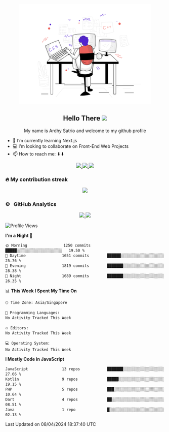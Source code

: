 <!--
this is a ✨ _special_ ✨ repository because its `README.md` (this file) appears on your GitHub profile.
Here are som ideas to get you started:
- 🔭 I’m currently working on ...
- 🌱 I’m currently learning Next.j
- 👯 I’m looking to collaborate on ...
- 🤔 I’m looking for help with ...
- 💬 Ask me about ...
- 📫 How to reach me: ..
-->
<p align="center">
    <img src="svg/bigPic.svg" width="420px"/>
</p>

<h2 align="center">Hello There <img src="https://media.giphy.com/media/hvRJCLFzcasrR4ia7z/giphy.gif" height="25px"></h2>
<p align="center">My name is Ardhy Satrio and welcome to my github profile</p>

<!-- - 🔭 I’m currently working on a ULM Faculty of Engineering's Accreditation Information System with Laravel -->
- 🌱 I’m currently learning Next.js
- 💻 I’m looking to collaborate on Front-End Web Projects
- 📫 How to reach me: ⬇⬇

<div align="center">
    
<a href="https://ardhysatrio.tech/" target="_blank">
<img src="https://img.shields.io/static/v1?label=ardhysatrio.tech&message=%20&color=#fff&logo=&style=flat-square&logoColor=white" />
</a>
<a href="https://www.linkedin.com/in/ardhysatrio/" target="_blank">
<img src="https://img.shields.io/static/v1?label=LinkedIn&message=%20&color=blue&logo=Linkedin&style=flat-square&logoColor=blue" />
</a>
<a href="mailto:hey@ardhysatrio.works?subject=Hi" target="_blank">
<img src="https://img.shields.io/badge/hey@ardhysatrio.works--pink.svg?logo=data%3Aimage%2Fpng%3Bbase64%2CiVBORw0KGgoAAAANSUhEUgAAAg0AAAFpCAMAAAAoS%2Bt3AAABFFBMVEUAAAAAAAAAAAAAABUADBcAEhoAESIADx8AHzkAHj0ALVoANGgAM2gATpoAV7IAYcMAZs0AZ88AbtwAb94Ab98Adu0AefIAe%2FUAffoAf%2F0Afv8Af%2F8AgP8CgP8DgP8Dgf8Ggv8Hg%2F8JhP8KhP8Lhf8Nhv8ajf8gj%2F8hkP8ikP8lkv8nk%2F8plP8slf8wl%2F8xmP8zmf87nf9Mpf9Opv9Pp%2F9SqP9Zq%2F9ZrP9brf9crf9drv9jsf9ksf9msv9ns%2F9os%2F9qtP93u%2F%2BBwP%2BQxv%2BQx%2F%2Bbzf%2Bdzv%2Bh0P%2Bj0f%2Bm0v%2Bn0%2F%2Bq1P%2By2P%2FO5v%2FT6f%2FW6v%2Fa7P%2Fe7v%2Fw9%2F%2Fx%2BP%2Fy%2BP%2Fz%2Bf%2F0%2Bf%2F1%2Bv%2F2%2Bv%2F5%2FP%2F8%2Ff%2F%2F%2F%2F%2BAs0MeAAAAGnRSTlMAAQgMFh0eITo7W2dpmrLCzc%2Fc3d%2Ft8vX6%2FRilpEkAAAh5SURBVHja7NJFAUMxFADBlzIz17%2FOMn4ykNnTCpioTeptD9mkWYqmuptzRmmamjCszsIBBhxgqAkHGHCAQdMEQ304wIBDGYNwgAGHMgbh8MEgHD4YhMMXg3CYP1caRSyfJ01oEA2iQTSIBtEgGkSDaBANokE0iAZd2bcLI8fBIArCgRwzMzMz48LkH8eBMthnjbZ%2FVb8U3FWfbWmGr%2BHWM9Tcuf2s4dS7cpz9urvPUtzfKgfZl0vzShHsytdCzL05cWD5GtQCqwSgBrWAKAGpQS0ISlBqUAuAEpAa1AKgBKUGtQAoQalBLQBKQGpQC4ASlBrUAqAEpQa1ACgBrEEtAEr013B%2BRVqoxPFDm9Xw9M2JtWihEhc%2FH9mwhvp0nqmFSgQfy8Y11M87arEGJV5VzVBDlVqsQYmaqQa1WIMSs9WgFuMrMWMNajG%2BEnPWoBajKzFrDWoxrhINNajFoEo01aAWIyrRVoNajKdEYw1qMZgSzTWoxUhKtNegFgMp0V%2BDWoykRH8NajGQEv018LVQif4a1GIwJfpr4GuhEovXoBZ8JfprUAu6Et01jK%2BFSvTXoBZ8JfprUAu%2BEv01qAVaid%2B1fA1qgVUCUINagJQA1KAWHCUANagFRwlADWoBUgJQg1pwlADUoBYcJQA1qAVICUANasFRAlCDWmCUANSQa%2BG2H%2BZKYGtQC44SgBrUgqMEoAa1ACkBqEEtOEoAalALjhKAGtQCpASgBrXgKAGoQS04SgBqUAuQEoAa1IKjBKAGteAoAahBLThKEGpQC4oSiBrUAqIEowa1YChBqUEtCEpgalALgBKYGtQCoASmBrUAKIGqIddCJfg1qAVfCXQNuRYqwa9BLfhKkGvItVAJfg1qwVcCXUOuhUrwa1ALtBL8GnItVIJfg1qQleDXkGuhEvwa1AKtBL%2BGXAuV4NegFmgl%2BDXkWqgEvwa1ICvBryHTQiWINagFQAl%2BDWoRKmENuRYqwa9BLXIlrCHWQiXoNahFroQ1ALUAKGENmRYqQatBLRqUsIZMC5UA1qAWb04mSlhDgxYqwalBLVqUsIZMC5Wg1KAWjUpYQ6aFSgBqUItcCWvo10Il%2BmtQi34lrIGvBUAJa8i0UInuGtQCoIQ1ZFqoRHcNagFQwhoyLVSiuQa1AChhDZkWKtFdg1oAlLCGTAuV6K5BLQBKWEOmhUo01qAWECWsIdNCJXpqUAuUEtaQaaESc9egFkAlrCHTQiVmrEEtoEpYQ9XrIwtrEShxehklrGHnxoEDi2oRKHHg8FtrwMaQazEpEezIW2sAxBBoESgR5GANnBhCLRIl8hysIY8h0iJQIs%2FBGpgxBFoESuQ5WEMeQ76bj%2FawCwcOMHOwhikGwKIcrMEYphyswRiCHKwhiMEcrGGKwRysIYjBHAA1GEOQgzWEMZiDNUwxmIM1BDGgc7AGY8hzsIY8hqMvzh9YePduRzlYQ38MH4M3aDfa8Ve1ez%2FJwRr6Y4juLfJN9xJRDtbQH0N2b5HvwXZVkIM1LBdDpVqk9xJ5DtbQH0OqRaBElIM1LBtDqEV%2BVZfnYA39MaRaBErkOVhDfwy5FqESeQ7W0B9DrkWiRJ6DNfTHkGuRK9GdgzXEMeRa5ErkOVhDcwy5FrkSeQ7W0BxDrkWuRJ6DNTTHkGuRK5HnYA2LxTBpcXmmFo493q7qz8Ea2mKY9u3ltc1TuP7me03rz8Ea8hjyIPIU%2BnOwhrYYpn15fu1qtJtvf9Qe9pddOiABAICBINS%2F9VIMfDgzCHQANgAZAEAHYEMZgA7ABiBDHYANQIY6ABvKAHQANpQB6ABsKAPQAdhQBqCDsaEMQAdmQxmADsyGMgAdmA1lADpIG%2FwMdfA3lMHpAGwog9MB2FAGpQOwoQxAB2BDGYAOwIYyAB2ADWUAOgAbygB0ADaUAegAbCgD0AHYUAagA7ChDEAHYEMZgA7ABiBDHZgNQIY6MBuADHVgNgAZ6sBsADLUgdkAZKgDswHIUAdmA5ChDswGIEMdmA1AhjowG4AMdWA2ABnqwGwAMtSB2SBkqIOygchQB2SDkaEOxgYkQx2IDUqGOggbmAx1ADY4GeoAbHAy1AHY4GSoA7DByVAHYIOToQ7ABidDHYANToY6ABucDHUANjgZ6qBu8DPUAdhQBqUDsKEMSgdgQxmUDsCGMigdgA1lUDoAG8qgdAA2lEHpAGwog9IB2FAGpQOwoQxKB2BDGZQOwIYyKB2ADWVQOgAbyuB3%2BN5QhoEODxv2M9Thf0MZdjr8byjDTof%2FDWXY6fC%2FoQw7Hf43lGGnw%2F%2BGMux0eN9QhqEO3xvKsNTheUMZpjr8bijDVofXDWWY6fC%2FoQxrHR43lGGuw9%2BGMux1eNtQhsEOXxvKsNjhaUMZJjv8bCjDZoeXDWUY7fCxoQyrHR42lGG1w8OGMqx2eNhQhtUODxvKMNThYcNuhjo8bNjNUIeHDbsZ6vCwYTdDHR427Gaow8%2BG%2FQzXjl0cRBjEABgd3N3tDDWgd%2Bi%2FHlyCS4Ddzf%2B%2BUwp4ozjkNcBQh0NeAwx1OOQ1wFCHQ14DDHU45DXAUIdDXgMMdTjkNcBQh0NeAwx1OKQ1wFCIQ1YDDJU4JDWcwVCJQ1LDPgyVOOzlNJTCgMNuQkM5DDh8qgEGHIIGGHAIGmDAIWiAAYegAQYcggYYcAgaYMDhRgMMOAQNMOAQNMCAQ9AAAw5BAww4BA0w4BA0wIDDjQYYcHjSAAMOQQMMOAQNMOCQ0HB00d%2Fp%2FCChQaJBNIgG0SAaRINoEA2%2FmLZpkL1BNIgG0aCEhsW7SZppbXL9ZpAWRhoOfhsCBhz0gAEHBQw4KGDAQQFD4LC9IxjsDjC85iAYcIDhfQ6CAQcYcIDhfQ4bO4LhoamtHXWmlZH2caMT6kzD7XlXHmT0T4DEwpkAAAAASUVORK5CYII%3D" />
</a>
    
</div>

### 🔥 My contribution streak

<p align="center">
  <a href="https://github.com/kadabengarann">
    <img src="http://github-readme-streak-stats.herokuapp.com?user=kadabengarann&theme=dracula&hide_border=true&date_format=M%20j%5B%2C%20Y%5D"/>
  </a>
</p>

### ⚙️ &nbsp; GitHub Analytics

<p align="center"  width="100vw">
<a href="https://github.com/kadabengarann" width="100vw">
  <img height="180em" src="https://github-readme-stats-eight-theta.vercel.app/api?username=kadabengarann&show_icons=true&hide_border=true&theme=dracula&include_all_commits=true&count_private=true"/>
  <img height="180em" src="https://github-readme-stats-eight-theta.vercel.app/api/top-langs/?username=kadabengarann&layout=compact&hide_border=true&langs_count=8&theme=dracula"/>
</a>
</p>

<!--START_SECTION:waka-->
![Profile Views](http://img.shields.io/badge/Profile%20Views-0-blue)

**I'm a Night 🦉** 

```text
🌞 Morning                1250 commits        █████░░░░░░░░░░░░░░░░░░░░   19.50 % 
🌆 Daytime                1651 commits        ██████░░░░░░░░░░░░░░░░░░░   25.76 % 
🌃 Evening                1819 commits        ███████░░░░░░░░░░░░░░░░░░   28.38 % 
🌙 Night                  1689 commits        ███████░░░░░░░░░░░░░░░░░░   26.35 % 
```


📊 **This Week I Spent My Time On** 

```text
🕑︎ Time Zone: Asia/Singapore

💬 Programming Languages: 
No Activity Tracked This Week

🔥 Editors: 
No Activity Tracked This Week

💻 Operating System: 
No Activity Tracked This Week
```

**I Mostly Code in JavaScript** 

```text
JavaScript               13 repos            ███████░░░░░░░░░░░░░░░░░░   27.66 % 
Kotlin                   9 repos             █████░░░░░░░░░░░░░░░░░░░░   19.15 % 
PHP                      5 repos             ███░░░░░░░░░░░░░░░░░░░░░░   10.64 % 
Dart                     4 repos             ██░░░░░░░░░░░░░░░░░░░░░░░   08.51 % 
Java                     1 repo              █░░░░░░░░░░░░░░░░░░░░░░░░   02.13 % 
```




 Last Updated on 08/04/2024 18:37:40 UTC
<!--END_SECTION:waka-->
